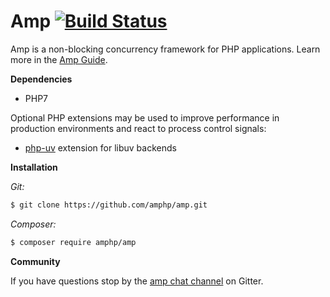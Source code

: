 # Amp [![Build Status](https://travis-ci.org/amphp/amp.svg?branch=master)](https://travis-ci.org/amphp/amp)

Amp is a non-blocking concurrency framework for PHP applications. Learn more in the [Amp Guide](https://stackedit.io/viewer#!url=https://raw.githubusercontent.com/amphp/amp/master/guide.md).

**Dependencies**

- PHP7

Optional PHP extensions may be used to improve performance in production environments and react to process control signals:

- [php-uv](https://github.com/chobie/php-uv) extension for libuv backends

**Installation**

*Git:*

```bash
$ git clone https://github.com/amphp/amp.git
```

*Composer:*

```bash
$ composer require amphp/amp
```

**Community**

If you have questions stop by the [amp chat channel](https://gitter.im/amphp/amp) on Gitter.

